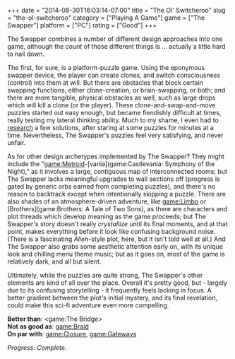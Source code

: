 +++
date = "2014-08-30T16:03:14-07:00"
title = "The Ol' Switcheroo"
slug = "the-ol-switcheroo"
category = ["Playing A Game"]
game = ["The Swapper"]
platform = ["PC"]
rating = ["Good"]
+++

The Swapper combines a number of different design approaches into one game, although the <i>count</i> of those different things is ... actually a little hard to nail down.

The first, for sure, is a platform-puzzle game.  Using the eponymous swapper device, the player can create clones, and switch consciousness (control) into them at will.  But there are obstacles that block certain swapping functions, either clone-creation, or brain-swapping, or both; and there are more tangible, physical obstacles as well, such as large drops which will kill a clone (or the player).  These clone-and-swap-and-move puzzles started out easy enough, but became fiendishly difficult at times, really testing my lateral thinking ability.  Much to my shame, I even had to <a href="http://steamcommunity.com/sharedfiles/filedetails/?id=149937488">research</a> a few solutions, after staring at some puzzles for minutes at a time.  Nevertheless, The Swapper's puzzles feel very satisfying, and never unfair.

As for other design archetypes implemented by The Swapper?  They might include the "<game:Metroid>-[vania](game:Castlevania: Symphony of the Night)," as it involves a large, contiguous map of interconnected rooms; but The Swapper lacks meaningful upgrades to wall sections off (progress is gated by generic orbs earned from completing puzzles), and there's no reason to backtrack except when intentionally skipping a puzzle.  There are also shades of an atmosphere-driven adventure, like <game:Limbo> or [Brothers](game:Brothers: A Tale of Two Sons), as there are characters and plot threads which develop meaning as the game proceeds; but The Swapper's story doesn't really <i>crystallize</i> until its final moments, and at that point, makes everything before it look like confusing background noise.  (There is a fascinating <i>Alien</i>-style plot, here, but it isn't told well at all.)  And The Swapper also grabs some aesthetic attention early on, with its unique look and chilling menu theme music; but as it goes on, most of the game is relatively dark, and all but silent.

Ultimately, while the puzzles are quite strong, The Swapper's other elements are kind of all over the place.  Overall it's pretty good, but - largely due to its confusing storytelling - it frequently feels lacking in focus.  A better gradient between the plot's initial mystery, and its final revelation, could make this sci-fi adventure even more compelling.

<b>Better than</b>: <game:The Bridge>  
<b>Not as good as</b>: <game:Braid>  
<b>On par with</b>: <game:Closure>, <game:Gateways>

<i>Progress: Complete.</i>